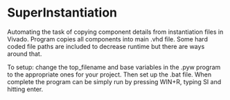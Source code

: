 # SuperInstantiation
Automating the task of copying component details from instantiation files in Vivado. Program copies all components into main .vhd file. Some hard coded file paths are included to decrease runtime but there are ways around that.

To setup: change the top_filename and base variables in the .pyw program to the appropriate ones for your project. Then set up the .bat file. When complete the program can be simply run by pressing WIN+R, typing SI and hitting enter.
